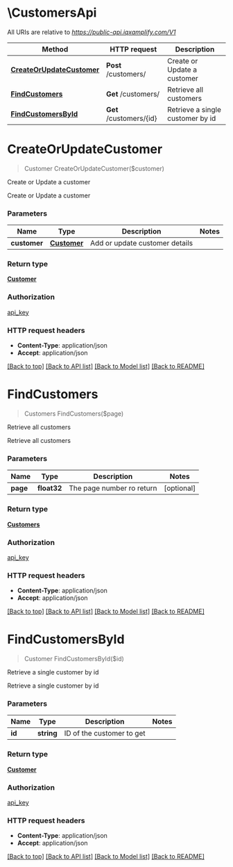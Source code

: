 # \CustomersApi

All URIs are relative to *https://public-api.iqxamplify.com/V1*

Method | HTTP request | Description
------------- | ------------- | -------------
[**CreateOrUpdateCustomer**](CustomersApi.md#CreateOrUpdateCustomer) | **Post** /customers/ | Create or Update a customer
[**FindCustomers**](CustomersApi.md#FindCustomers) | **Get** /customers/ | Retrieve all customers
[**FindCustomersById**](CustomersApi.md#FindCustomersById) | **Get** /customers/{id} | Retrieve a single customer by id


# **CreateOrUpdateCustomer**
> Customer CreateOrUpdateCustomer($customer)

Create or Update a customer

Create or Update a customer


### Parameters

Name | Type | Description  | Notes
------------- | ------------- | ------------- | -------------
 **customer** | [**Customer**](Customer.md)| Add or update customer details | 

### Return type

[**Customer**](Customer.md)

### Authorization

[api_key](../README.md#api_key)

### HTTP request headers

 - **Content-Type**: application/json
 - **Accept**: application/json

[[Back to top]](#) [[Back to API list]](../README.md#documentation-for-api-endpoints) [[Back to Model list]](../README.md#documentation-for-models) [[Back to README]](../README.md)

# **FindCustomers**
> Customers FindCustomers($page)

Retrieve all customers

Retrieve all customers


### Parameters

Name | Type | Description  | Notes
------------- | ------------- | ------------- | -------------
 **page** | **float32**| The page number ro return | [optional] 

### Return type

[**Customers**](Customers.md)

### Authorization

[api_key](../README.md#api_key)

### HTTP request headers

 - **Content-Type**: application/json
 - **Accept**: application/json

[[Back to top]](#) [[Back to API list]](../README.md#documentation-for-api-endpoints) [[Back to Model list]](../README.md#documentation-for-models) [[Back to README]](../README.md)

# **FindCustomersById**
> Customer FindCustomersById($id)

Retrieve a single customer by id

Retrieve a single customer by id


### Parameters

Name | Type | Description  | Notes
------------- | ------------- | ------------- | -------------
 **id** | **string**| ID of the customer to get | 

### Return type

[**Customer**](Customer.md)

### Authorization

[api_key](../README.md#api_key)

### HTTP request headers

 - **Content-Type**: application/json
 - **Accept**: application/json

[[Back to top]](#) [[Back to API list]](../README.md#documentation-for-api-endpoints) [[Back to Model list]](../README.md#documentation-for-models) [[Back to README]](../README.md)

